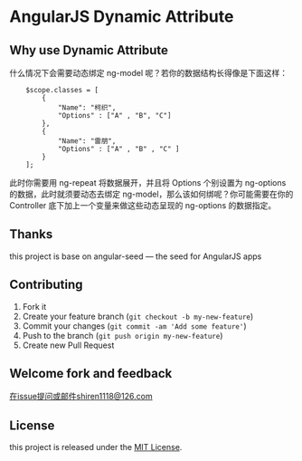 # AngularJS Dynamic Attribute


## Why use Dynamic Attribute

什么情况下会需要动态绑定 ng-model 呢？若你的数据结构长得像是下面这样：

		$scope.classes = [
			{
				"Name": "柯织",
				"Options" : ["A" , "B", "C"]
			},
			{
				"Name": "雷朋",
				"Options" : ["A" , "B" , "C" ]
			}
		];


此时你需要用 ng-repeat 将数据展开，并且将 Options 个别设置为 ng-options 的数据，此时就须要动态去绑定 ng-model，那么该如何绑呢？你可能需要在你的 Controller 底下加上一个变量来做这些动态呈现的 ng-options 的数据指定。


## Thanks

this project is base on angular-seed — the seed for AngularJS apps


## Contributing

1. Fork it
2. Create your feature branch (`git checkout -b my-new-feature`)
3. Commit your changes (`git commit -am 'Add some feature'`)
4. Push to the branch (`git push origin my-new-feature`)
5. Create new Pull Request

## Welcome fork and feedback

在issue提问或邮件shiren1118@126.com

## License

this project is released under the [MIT License](http://www.opensource.org/licenses/MIT).